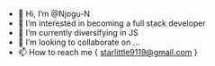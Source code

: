 - 👋 Hi, I’m @Njogu-N
- 👀 I’m interested in becoming a full stack developer
- 🌱 I’m currently diversifying in JS
- 💞️ I’m looking to collaborate on ...
- 📫 How to reach me { starlittle9119@gmail.com }

<!---
Njogu-N/Njogu-N is a ✨ special ✨ repository because its `README.md` (this file) appears on your GitHub profile.
You can click the Preview link to take a look at your changes.
--->
